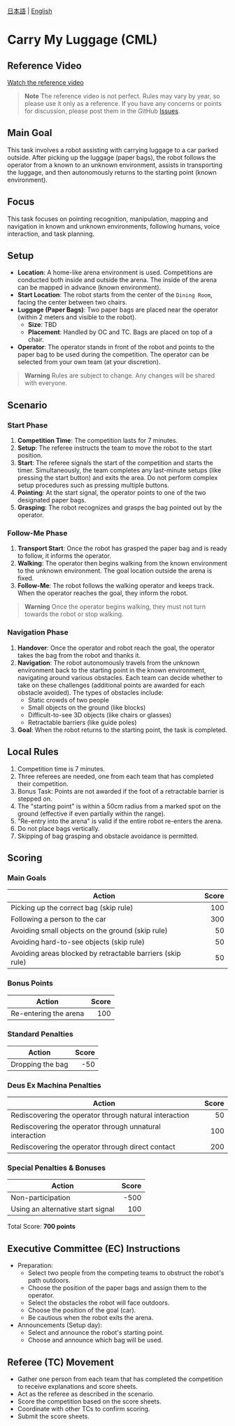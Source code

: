[日本語](./cml_ja.md) | [English](./cml_en.md)

# Carry My Luggage (CML)

## Reference Video
[Watch the reference video](https://youtu.be/dzyJ1dHTulc)

> **Note**
> The reference video is not perfect. Rules may vary by year, so please use it only as a reference.
> If you have any concerns or points for discussion, please post them in the GitHub [Issues](https://github.com/RoboCupAtHomeJP/Rule2023/issues).

## Main Goal
This task involves a robot assisting with carrying luggage to a car parked outside. After picking up the luggage (paper bags), the robot follows the operator from a known to an unknown environment, assists in transporting the luggage, and then autonomously returns to the starting point (known environment).

## Focus
This task focuses on pointing recognition, manipulation, mapping and navigation in known and unknown environments, following humans, voice interaction, and task planning.

## Setup
- **Location**: A home-like arena environment is used. Competitions are conducted both inside and outside the arena. The inside of the arena can be mapped in advance (known environment).
- **Start Location**: The robot starts from the center of the `Dining Room`, facing the center between two chairs.
- **Luggage (Paper Bags)**: Two paper bags are placed near the operator (within 2 meters and visible to the robot).
  - **Size**: TBD
  - **Placement**: Handled by OC and TC. Bags are placed on top of a chair.
- **Operator**: The operator stands in front of the robot and points to the paper bag to be used during the competition. The operator can be selected from your own team (at your discretion).

> **Warning**
> Rules are subject to change. Any changes will be shared with everyone.

## Scenario

### Start Phase
1. **Competition Time**: The competition lasts for 7 minutes.
2. **Setup**: The referee instructs the team to move the robot to the start position.
3. **Start**: The referee signals the start of the competition and starts the timer. Simultaneously, the team completes any last-minute setups (like pressing the start button) and exits the area. Do not perform complex setup procedures such as pressing multiple buttons.
4. **Pointing**: At the start signal, the operator points to one of the two designated paper bags.
5. **Grasping**: The robot recognizes and grasps the bag pointed out by the operator.

### Follow-Me Phase
1. **Transport Start**: Once the robot has grasped the paper bag and is ready to follow, it informs the operator.
2. **Walking**: The operator then begins walking from the known environment to the unknown environment. The goal location outside the arena is fixed.
3. **Follow-Me**: The robot follows the walking operator and keeps track. When the operator reaches the goal, they inform the robot.

> **Warning**
> Once the operator begins walking, they must not turn towards the robot or stop walking.

### Navigation Phase
1. **Handover**: Once the operator and robot reach the goal, the operator takes the bag from the robot and thanks it.
2. **Navigation**: The robot autonomously travels from the unknown environment back to the starting point in the known environment, navigating around various obstacles. Each team can decide whether to take on these challenges (additional points are awarded for each obstacle avoided). The types of obstacles include:
   - Static crowds of two people
   - Small objects on the ground (like blocks)
   - Difficult-to-see 3D objects (like chairs or glasses)
   - Retractable barriers (like guide poles)
3. **Goal**: When the robot returns to the starting point, the task is completed.

## Local Rules
1. Competition time is 7 minutes.
2. Three referees are needed, one from each team that has completed their competition.
3. Bonus Task: Points are not awarded if the foot of a retractable barrier is stepped on.
4. The "starting point" is within a 50cm radius from a marked spot on the ground (effective if even partially within the range).
5. "Re-entry into the arena" is valid if the entire robot re-enters the arena.
6. Do not place bags vertically.
7. Skipping of bag grasping and obstacle avoidance is permitted.

## Scoring

### Main Goals
| Action                                  | Score |
| --------------------------------------- | -----:|
| Picking up the correct bag (skip rule)  |   100 |
| Following a person to the car           |   300 |
| Avoiding small objects on the ground (skip rule) | 50 |
| Avoiding hard-to-see objects (skip rule)|   50 |
| Avoiding areas blocked by retractable barriers (skip rule) | 50 |

### Bonus Points
| Action                      | Score |
| --------------------------- | -----:|
| Re-entering the arena       |   100 |

### Standard Penalties
| Action             | Score |
| ------------------ | -----:|
| Dropping the bag   |   -50 |

### Deus Ex Machina Penalties
| Action                                        | Score |
| --------------------------------------------- | -----:|
| Rediscovering the operator through natural interaction |  50 |
| Rediscovering the operator through unnatural interaction | 100 |
| Rediscovering the operator through direct contact | 200 |

### Special Penalties & Bonuses
| Action                        | Score |
| ----------------------------- | -----:|
| Non-participation             |  -500 |
| Using an alternative start signal |  100 |

Total Score: **700 points**

## Executive Committee (EC) Instructions
- Preparation:
  - Select two people from the competing teams to obstruct the robot's path outdoors.
  - Choose the position of the paper bags and assign them to the operator.
  - Select the obstacles the robot will face outdoors.
  - Choose the position of the goal (car).
  - Be cautious when the robot exits the arena.
- Announcements (Setup day):
  - Select and announce the robot's starting point.
  - Choose and announce which bag will be used.

## Referee (TC) Movement
- Gather one person from each team that has completed the competition to receive explanations and score sheets.
- Act as the referee as described in the scenario.
- Score the competition based on the score sheets.
- Coordinate with other TCs to confirm scoring.
- Submit the score sheets.
